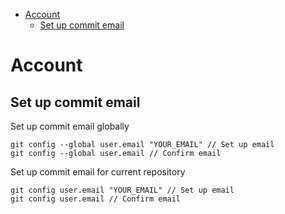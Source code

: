 - [Account](#account)
	- [Set up commit email](#set-up-commit-email)

# Account

## Set up commit email

Set up commit email globally

```console
git config --global user.email "YOUR_EMAIL" // Set up email
git config --global user.email // Confirm email
```

Set up commit email for current repository

```console
git config user.email "YOUR_EMAIL" // Set up email
git config user.email // Confirm email
```